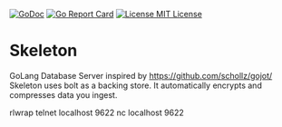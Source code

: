 [![GoDoc](https://godoc.org/github.com/sjsafranek/skeleton_db?status.png)](https://godoc.org/github.com/sjsafranek/skeleton_db)
[![Go Report Card](https://goreportcard.com/badge/github.com/sjsafranek/skeleton_db)](https://goreportcard.com/report/github.com/sjsafranek/skeleton_db)
[![License MIT License](https://img.shields.io/github/license/mashape/apistatus.svg)](http://sjsafranek.github.io/skeleton_db/)

# Skeleton
GoLang Database Server inspired by https://github.com/schollz/gojot/
Skeleton uses bolt as a backing store. It automatically encrypts and compresses data you ingest.

rlwrap telnet localhost 9622
nc localhost 9622
